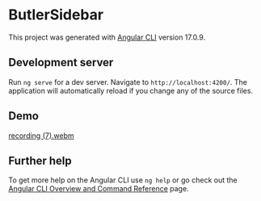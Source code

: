 # ButlerSidebar

This project was generated with [Angular CLI](https://github.com/angular/angular-cli) version 17.0.9.

## Development server

Run `ng serve` for a dev server. Navigate to `http://localhost:4200/`. The application will automatically reload if you change any of the source files.

## Demo  

[recording (7).webm](https://github.com/occiandiaali/mat-sidenav-ng/assets/40769994/6cb0e049-584c-4d97-9a7d-92cf89f3c6c8)


## Further help

To get more help on the Angular CLI use `ng help` or go check out the [Angular CLI Overview and Command Reference](https://angular.io/cli) page.
